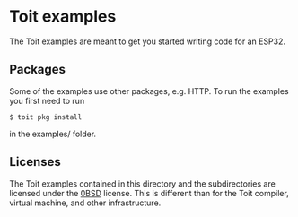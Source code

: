 # Toit examples

The Toit examples are meant to get you started writing code for an ESP32.

## Packages

Some of the examples use other packages, e.g. HTTP. To run the examples you first need to run

```
$ toit pkg install
```

in the examples/ folder.

## Licenses

The Toit examples contained in this directory and the subdirectories
are licensed under the [0BSD](LICENSE) license. This is different than
for the Toit compiler, virtual machine, and other infrastructure.
